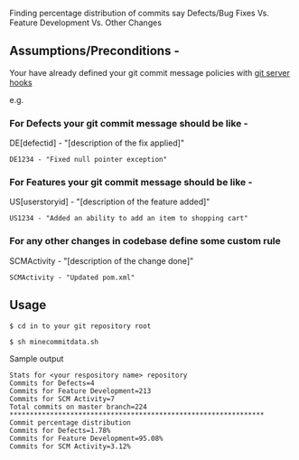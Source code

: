 Finding percentage distribution of commits say Defects/Bug Fixes Vs. Feature Development Vs. Other Changes

## Assumptions/Preconditions - 
Your have already defined your git commit message policies with [git server hooks](https://git-scm.com/book/en/v2/Customizing-Git-An-Example-Git-Enforced-Policy)

e.g.
### For Defects your git commit message should be like - 

DE[defectid] - "[description of the fix applied]"

`DE1234 - "Fixed null pointer exception"`

### For Features your git commit message should be like -

US[userstoryid] - "[description of the feature added]"

`US1234 - "Added an ability to add an item to shopping cart"`

### For any other changes in codebase define some custom rule

SCMActivity - "[description of the change done]"

`SCMActivity - "Updated pom.xml"`

## Usage
`$ cd in to your git repository root`

`$ sh minecommitdata.sh`

Sample output 
```
Stats for <your respository name> repository
Commits for Defects=4
Commits for Feature Development=213
Commits for SCM Activity=7
Total commits on master branch=224
***************************************************************
Commit percentage distribution
Commits for Defects=1.78%
Commits for Feature Development=95.08%
Commits for SCM Activity=3.12%
```
